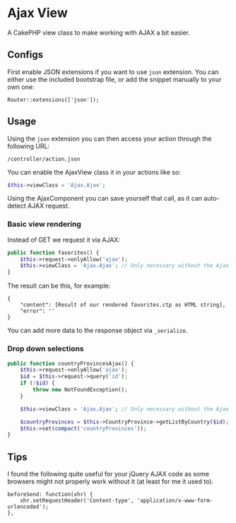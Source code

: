 # Ajax View

A CakePHP view class to make working with AJAX a bit easier.

## Configs
First enable JSON extensions if you want to use `json` extension.
You can either use the included bootstrap file, or add the snippet manually to your own one:
```
Router::extensions(['json']);
```

## Usage
Using the `json` extension you can then access your action through the following URL:
```
/controller/action.json
```

You can enable the AjaxView class it in your actions like so:
```php
$this->viewClass = 'Ajax.Ajax';
```
Using the AjaxComponent you can save yourself that call, as it can auto-detect AJAX request.


### Basic view rendering
Instead of GET we request it via AJAX:
```php
public function favorites() {
	$this->request->onlyAllow('ajax');
	$this->viewClass = 'Ajax.Ajax'; // Only necessary without the Ajax component
}
```

The result can be this, for example:
```
{
	"content": [Result of our rendered favorites.ctp as HTML string],
	"error": ''
}
```
You can add more data to the response object via `_serialize`.


### Drop down selections
```php
public function countryProvincesAjax() {
	$this->request->onlyAllow('ajax');
	$id = $this->request->query('id');
	if (!$id) {
		throw new NotFoundException();
	}

	$this->viewClass = 'Ajax.Ajax'; // Only necessary without the Ajax component

	$countryProvinces = $this->CountryProvince->getListByCountry($id);
	$this->set(compact('countryProvinces'));
}
```


## Tips
I found the following quite useful for your jQuery AJAX code as some browsers might not properly work without it (at least for me it used to).
```
beforeSend: function(xhr) {
	xhr.setRequestHeader('Content-type', 'application/x-www-form-urlencoded');
},
```
